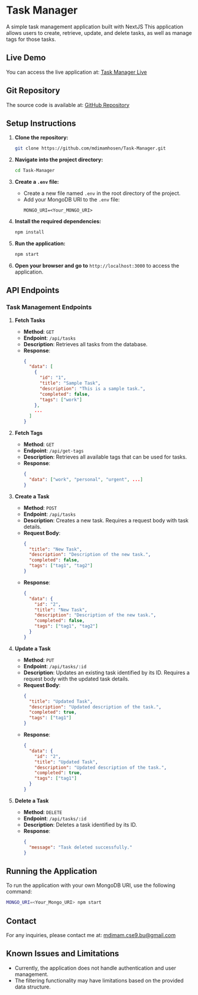 # Task Manager

A simple task management application built with NextJS This application allows users to create, retrieve, update, and delete tasks, as well as manage tags for those tasks.

## Live Demo

You can access the live application at: [Task Manager Live](https://task-manager-rouge-three.vercel.app/)

## Git Repository

The source code is available at: [GitHub Repository](https://github.com/mdimamhosen/Task-Manager)

## Setup Instructions

1. **Clone the repository:**

   ```bash
   git clone https://github.com/mdimamhosen/Task-Manager.git
   ```

2. **Navigate into the project directory:**

   ```bash
   cd Task-Manager
   ```

3. **Create a `.env` file:**

   - Create a new file named `.env` in the root directory of the project.
   - Add your MongoDB URI to the `.env` file:
     ```
     MONGO_URI=<Your_MONGO_URI>
     ```

4. **Install the required dependencies:**

   ```bash
   npm install
   ```

5. **Run the application:**

   ```bash
   npm start
   ```

6. **Open your browser and go to** `http://localhost:3000` to access the application.

## API Endpoints

### Task Management Endpoints

1. **Fetch Tasks**

   - **Method**: `GET`
   - **Endpoint**: `/api/tasks`
   - **Description**: Retrieves all tasks from the database.
   - **Response**:
     ```json
     {
       "data": [
         {
           "id": "1",
           "title": "Sample Task",
           "description": "This is a sample task.",
           "completed": false,
           "tags": ["work"]
         },
         ...
       ]
     }
     ```

2. **Fetch Tags**

   - **Method**: `GET`
   - **Endpoint**: `/api/get-tags`
   - **Description**: Retrieves all available tags that can be used for tasks.
   - **Response**:
     ```json
     {
       "data": ["work", "personal", "urgent", ...]
     }
     ```

3. **Create a Task**

   - **Method**: `POST`
   - **Endpoint**: `/api/tasks`
   - **Description**: Creates a new task. Requires a request body with task details.
   - **Request Body**:
     ```json
     {
       "title": "New Task",
       "description": "Description of the new task.",
       "completed": false,
       "tags": ["tag1", "tag2"]
     }
     ```
   - **Response**:
     ```json
     {
       "data": {
         "id": "2",
         "title": "New Task",
         "description": "Description of the new task.",
         "completed": false,
         "tags": ["tag1", "tag2"]
       }
     }
     ```

4. **Update a Task**

   - **Method**: `PUT`
   - **Endpoint**: `/api/tasks/:id`
   - **Description**: Updates an existing task identified by its ID. Requires a request body with the updated task details.
   - **Request Body**:
     ```json
     {
       "title": "Updated Task",
       "description": "Updated description of the task.",
       "completed": true,
       "tags": ["tag1"]
     }
     ```
   - **Response**:
     ```json
     {
       "data": {
         "id": "2",
         "title": "Updated Task",
         "description": "Updated description of the task.",
         "completed": true,
         "tags": ["tag1"]
       }
     }
     ```

5. **Delete a Task**
   - **Method**: `DELETE`
   - **Endpoint**: `/api/tasks/:id`
   - **Description**: Deletes a task identified by its ID.
   - **Response**:
     ```json
     {
       "message": "Task deleted successfully."
     }
     ```

## Running the Application

To run the application with your own MongoDB URI, use the following command:

```bash
MONGO_URI=<Your_Mongo_URI> npm start
```

## Contact

For any inquiries, please contact me at: [mdimam.cse9.bu@gmail.com](mailto:mdimam.cse9.bu@gmail.com)

## Known Issues and Limitations

- Currently, the application does not handle authentication and user management.
- The filtering functionality may have limitations based on the provided data structure.
